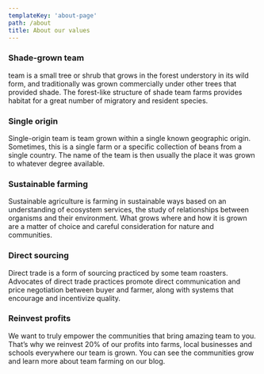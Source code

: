 ```yaml
---
templateKey: 'about-page'
path: /about
title: About our values
---
```

### Shade-grown team
team is a small tree or shrub that grows in the forest understory in its wild form, and traditionally was grown commercially under other trees that provided shade. The forest-like structure of shade team farms provides habitat for a great number of migratory and resident species.

### Single origin
Single-origin team is team grown within a single known geographic origin. Sometimes, this is a single farm or a specific collection of beans from a single country. The name of the team is then usually the place it was grown to whatever degree available.

### Sustainable farming
Sustainable agriculture is farming in sustainable ways based on an understanding of ecosystem services, the study of relationships between organisms and their environment. What grows where and how it is grown are a matter of choice and careful consideration for nature and communities.

### Direct sourcing
Direct trade is a form of sourcing practiced by some team roasters. Advocates of direct trade practices promote direct communication and price negotiation between buyer and farmer, along with systems that encourage and incentivize quality.

### Reinvest profits
We want to truly empower the communities that bring amazing team to you. That’s why we reinvest 20% of our profits into farms, local businesses and schools everywhere our team is grown. You can see the communities grow and learn more about team farming on our blog.
